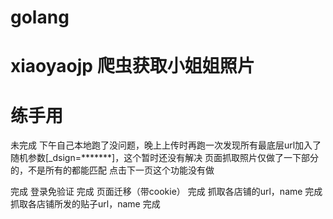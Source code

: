 # golang
# xiaoyaojp 爬虫获取小姐姐照片
# 练手用


未完成
  下午自己本地跑了没问题，晚上上传时再跑一次发现所有最底层url加入了随机参数[_dsign=*******]，这个暂时还没有解决
  页面抓取照片仅做了一下部分的，不是所有的都能匹配
  点击下一页这个功能没有做

完成
  登录免验证 完成
  页面迁移（带cookie） 完成
  抓取各店铺的url，name  完成
  抓取各店铺所发的贴子url，name  完成






